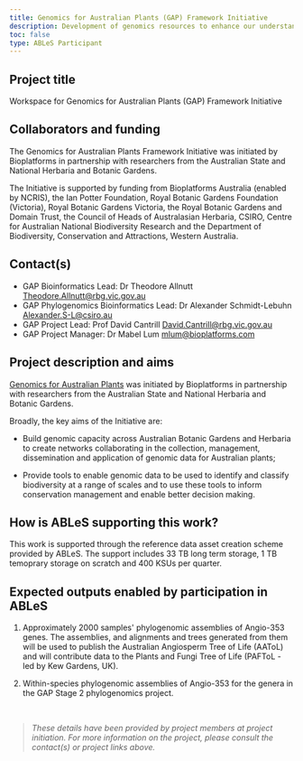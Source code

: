 ```yaml
---
title: Genomics for Australian Plants (GAP) Framework Initiative
description: Development of genomics resources to enhance our understanding of the evolution and conservation of the unique Australian flora.
toc: false
type: ABLeS Participant
---
```


## Project title

Workspace for Genomics for Australian Plants (GAP) Framework Initiative

## Collaborators and funding

The Genomics for Australian Plants Framework Initiative was initiated by Bioplatforms in partnership
with researchers from the Australian State and National Herbaria and Botanic Gardens.

The Initiative is supported by funding from Bioplatforms Australia (enabled by NCRIS), the Ian Potter Foundation, Royal Botanic Gardens Foundation (Victoria), Royal Botanic Gardens Victoria, the Royal Botanic Gardens and Domain Trust, the Council of Heads of Australasian Herbaria, CSIRO, Centre for
Australian National Biodiversity Research and the Department of Biodiversity, Conservation and
Attractions, Western Australia.

## Contact(s)

- GAP Bioinformatics Lead: Dr Theodore Allnutt <Theodore.Allnutt@rbg.vic.gov.au>
- GAP Phylogenomics Bioinformatics Lead: Dr Alexander Schmidt-Lebuhn <Alexander.S-L@csiro.au>
- GAP Project Lead: Prof David Cantrill <David.Cantrill@rbg.vic.gov.au>
- GAP Project Manager: Dr Mabel Lum <mlum@bioplatforms.com>

## Project description and aims


[Genomics for Australian Plants](https://www.genomicsforaustralianplants.com/) was initiated by Bioplatforms in partnership with researchers from the Australian State and National Herbaria and Botanic Gardens.

Broadly, the key aims of the Initiative are:

+ Build genomic capacity across Australian Botanic Gardens and Herbaria to create networks collaborating in the collection, management, dissemination and
application of genomic data for Australian plants;

+ Provide tools to enable genomic data to be used to identify and classify biodiversity
at a range of scales and to use these tools to inform conservation management and
enable better decision making.

## How is ABLeS supporting this work?

This work is supported through the reference data asset creation scheme provided by ABLeS. The support includes 33 TB long term storage, 1 TB temoprary storage on scratch and 400 KSUs per quarter.

## Expected outputs enabled by participation in ABLeS

1. Approximately 2000 samples&#39; phylogenomic assemblies of Angio-353 genes. The
assemblies, and alignments and trees generated from them will be used to publish the
Australian Angiosperm Tree of Life (AAToL) and will contribute data to the Plants and Fungi Tree of Life (PAFToL - led by Kew Gardens, UK).

2. Within-species phylogenomic assemblies of Angio-353 for the genera in the GAP Stage 2 phylogenomics project.

<br/>

> *These details have been provided by project members at project initiation. For more information on the project, please consult the contact(s) or project links above.*

